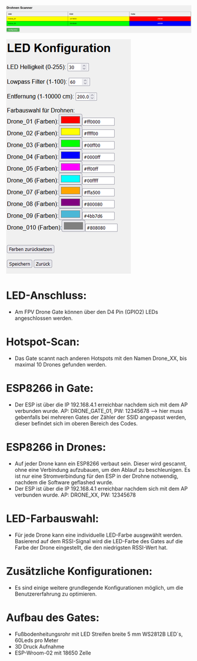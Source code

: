 ![config screenshot](ledgate/img/Drone_Gate.png)

![config screenshot](ledgate/img/Config.png)

# LED-Anschluss: 
* Am FPV Drone Gate können über den D4 Pin (GPIO2) LEDs angeschlossen werden.

# Hotspot-Scan: 
* Das Gate scannt nach anderen Hotspots mit den Namen Drone_XX, bis maximal 10 Drones gefunden werden.

# ESP8266 in Gate:
* Der ESP ist über die IP 192.168.4.1 erreichbar nachdem sich mit dem AP verbunden wurde. AP: DRONE_GATE_01, PW: 12345678 --> hier muss gebenfalls bei mehreren Gates der Zähler der SSID angepasst werden, dieser befindet sich im oberen Bereich des Codes.

# ESP8266 in Drones: 
* Auf jeder Drone kann ein ESP8266 verbaut sein. Dieser wird gescannt, ohne eine Verbindung aufzubauen, um den Ablauf zu beschleunigen. Es ist nur eine Stromverbindung für den ESP in der Drohne notwendig, nachdem die Software geflashed wurde.
* Der ESP ist über die IP 192.168.4.1 erreichbar nachdem sich mit dem AP verbunden wurde. AP: DRONE_XX, PW: 12345678

# LED-Farbauswahl: 
* Für jede Drone kann eine individuelle LED-Farbe ausgewählt werden. Basierend auf dem RSSI-Signal wird die LED-Farbe des Gates auf die Farbe der Drone eingestellt, die den niedrigsten RSSI-Wert hat.

# Zusätzliche Konfigurationen: 
* Es sind einige weitere grundlegende Konfigurationen möglich, um die Benutzererfahrung zu optimieren.

# Aufbau des Gates:
* Fußbodenheitungsrohr mit LED Streifen breite 5 mm WS2812B LED´s, 60Leds pro Meter
* 3D Druck Aufnahme
* ESP-Wroom-02 mit 18650 Zelle

